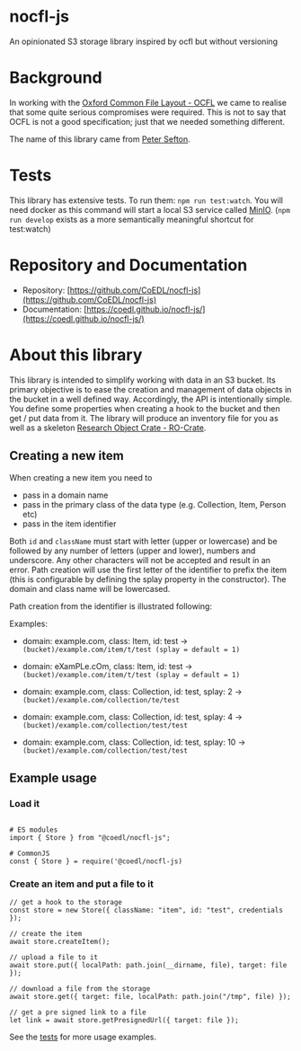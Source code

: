# nocfl-js

An opinionated S3 storage library inspired by ocfl but without versioning

# Background

In working with the [Oxford Common File Layout - OCFL](https://ocfl.io) we came to realise that some
quite serious compromises were required. This is not to say that OCFL is not a good specification;
just that we needed something different.

The name of this library came from [Peter Sefton](https://github.com/ptsefton).

# Tests

This library has extensive tests. To run them: `npm run test:watch`. You will need docker as this
command will start a local S3 service called [MinIO](https://hub.docker.com/r/minio/minio/).
(`npm run develop` exists as a more semantically meaningful shortcut for test:watch)

# Repository and Documentation

-   Repository: [https://github.com/CoEDL/nocfl-js](https://github.com/CoEDL/nocfl-js)
-   Documentation: [https://coedl.github.io/nocfl-js/](https://coedl.github.io/nocfl-js/)

# About this library

This library is intended to simplify working with data in an S3 bucket. Its primary objective is to
ease the creation and management of data objects in the bucket in a well defined way. Accordingly,
the API is intentionally simple. You define some properties when creating a hook to the bucket and
then get / put data from it. The library will produce an inventory file for you as well as a
skeleton [Research Object Crate - RO-Crate](https://www.researchobject.org/ro-crate).

## Creating a new item

When creating a new item you need to

-   pass in a domain name
-   pass in the primary class of the data type (e.g. Collection, Item, Person etc)
-   pass in the item identifier

Both `id` and `className` must start with letter (upper or lowercase) and be followed by any number
of letters (upper and lower), numbers and underscore. Any other characters will not be accepted and
result in an error. Path creation will use the first letter of the identifier to prefix the item
(this is configurable by defining the splay property in the constructor). The domain and class name
will be lowercased.

Path creation from the identifier is illustrated following:

Examples:

-   domain: example.com, class: Item, id: test ->
    `(bucket)/example.com/item/t/test (splay = default = 1)`
-   domain: eXamPLe.cOm, class: Item, id: test ->
    `(bucket)/example.com/item/t/test (splay = default = 1)`

-   domain: example.com, class: Collection, id: test, splay: 2 ->
    `(bucket)/example.com/collection/te/test`
-   domain: example.com, class: Collection, id: test, splay: 4 ->
    `(bucket)/example.com/collection/test/test`
-   domain: example.com, class: Collection, id: test, splay: 10 ->
    `(bucket)/example.com/collection/test/test`

## Example usage

### Load it

```

# ES modules
import { Store } from "@coedl/nocfl-js";

# CommonJS
const { Store } = require('@coedl/nocfl-js)

```

### Create an item and put a file to it

```
// get a hook to the storage
const store = new Store({ className: "item", id: "test", credentials });

// create the item
await store.createItem();

// upload a file to it
await store.put({ localPath: path.join(__dirname, file), target: file });

// download a file from the storage
await store.get({ target: file, localPath: path.join("/tmp", file) });

// get a pre signed link to a file
let link = await store.getPresignedUrl({ target: file });
```

See the [tests](./src/store.spec.js) for more usage examples.
